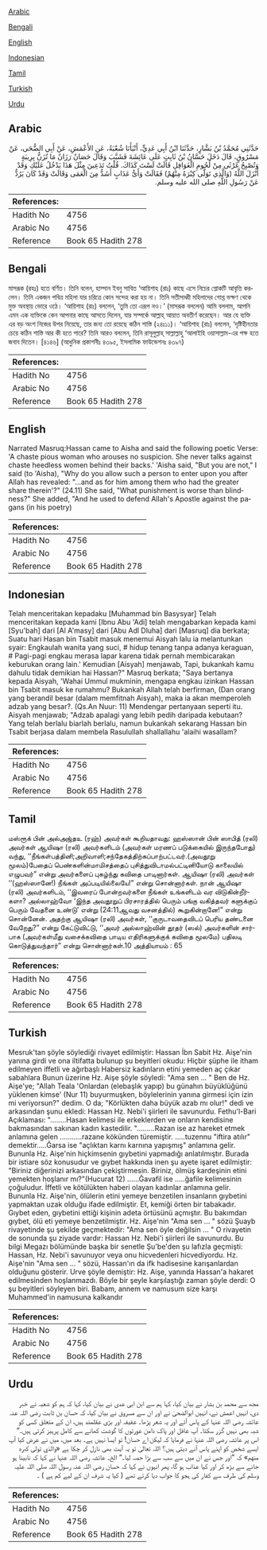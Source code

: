 [Arabic](#arabic)

[Bengali](#bengali)

[English](#english)

[Indonesian](#indonesian)

[Tamil](#tamil)

[Turkish](#turkish)

[Urdu](#urdu)

## Arabic


<div dir="rtl" lang="ar" style={{fontSize:'larger',backgroundColor:'#f8f9fa',padding:20}}>
حَدَّثَنِي مُحَمَّدُ بْنُ بَشَّارٍ، حَدَّثَنَا ابْنُ أَبِي عَدِيٍّ، أَنْبَأَنَا شُعْبَةُ، عَنِ الأَعْمَشِ، عَنْ أَبِي الضُّحَى، عَنْ مَسْرُوقٍ، قَالَ دَخَلَ حَسَّانُ بْنُ ثَابِتٍ عَلَى عَائِشَةَ فَشَبَّبَ وَقَالَ حَصَانٌ رَزَانٌ مَا تُزَنُّ بِرِيبَةٍ وَتُصْبِحُ غَرْثَى مِنْ لُحُومِ الْغَوَافِلِ قَالَتْ لَسْتَ كَذَاكَ‏.‏ قُلْتُ تَدَعِينَ مِثْلَ هَذَا يَدْخُلُ عَلَيْكِ وَقَدْ أَنْزَلَ اللَّهُ ‏(‏وَالَّذِي تَوَلَّى كِبْرَهُ مِنْهُمْ‏)‏ فَقَالَتْ وَأَىُّ عَذَابٍ أَشَدُّ مِنَ الْعَمَى وَقَالَتْ وَقَدْ كَانَ يَرُدُّ عَنْ رَسُولِ اللَّهِ صلى الله عليه وسلم‏.‏
</div>
<div style={{backgroundColor:'#f8f9fa',padding:20, marginBottom: 10}}><table> <thead> <tr> <th>References:</th> <th></th> </tr> </thead> <tbody><tr><td>Hadith No</td><td>4756</td></tr><tr><td>Arabic No</td><td>4756</td></tr><tr><td>Reference</td><td>Book 65 Hadith 278</td></tr></tbody></table></div>

## Bengali


<div dir="ltr" lang="bn" style={{fontSize:'larger',backgroundColor:'#f8f9fa',padding:20}}>
মাসরূক (রহঃ) হতে বর্ণিত। তিনি বলেন, হাস্সান ইবনু সাবিত ‘আয়িশাহ (রাঃ) কাছে এসে নিচের শ্লোকটি আবৃত্তি করলেন। তিনি একজন পবিত্র মহিলা যার চরিত্রে কোন সন্দেহ করা হয় না। তিনি সতীসাধ্বী মহিলাদের গোশ্ত ভক্ষণ থেকে মুক্ত অবস্থায় ভোরে ওঠে। ‘আয়িশাহ (রাঃ) বললেন, ‘তুমি তো এরূপ নও।’ (মাসরূক বললেন) আমি বললাম, আপনি এমন এক ব্যক্তিকে কেন আপনার কাছে আসতে দিলেন, যার সম্পর্কে আল্লাহ্ আয়াত অবতীর্ণ করেছেন। আর যে ব্যক্তি এর বড় অংশ নিজের উপর নিয়েছে, তার জন্য তো রয়েছে কঠিন শাস্তি (২৪ঃ১১)। ‘আয়িশাহ (রাঃ) বললেন, ‘দৃষ্টিহীনতার চেয়ে কঠিন শাস্তি আর কী হতে পারে? তিনি আরও বললেন, তিনি রাসূলুল্লাহ্ সাল্লাল্লাহু ‘আলাইহি ওয়াসাল্লাম-এর পক্ষ হতে জবাব দিতেন। [৪১৪৬] (আধুনিক প্রকাশনীঃ ৪৩৯৫, ইসলামিক ফাউন্ডেশনঃ ৪৩৯৭)
</div>
<div style={{backgroundColor:'#f8f9fa',padding:20, marginBottom: 10}}><table> <thead> <tr> <th>References:</th> <th></th> </tr> </thead> <tbody><tr><td>Hadith No</td><td>4756</td></tr><tr><td>Arabic No</td><td>4756</td></tr><tr><td>Reference</td><td>Book 65 Hadith 278</td></tr></tbody></table></div>

## English


<div dir="ltr" lang="en" style={{fontSize:'larger',backgroundColor:'#f8f9fa',padding:20}}>
Narrated Masruq:Hassan came to Aisha and said the following poetic Verse: 'A chaste pious woman who arouses no suspicion. She never talks against chaste heedless women behind their backs.' 'Aisha said, "But you are not," I said (to 'Aisha), "Why do you allow such a person to enter upon you after Allah has revealed: "...and as for him among them who had the greater share therein'?" (24.11) She said, "What punishment is worse than blindness?" She added, "And he used to defend Allah's Apostle against the pagans (in his poetry)
</div>
<div style={{backgroundColor:'#f8f9fa',padding:20, marginBottom: 10}}><table> <thead> <tr> <th>References:</th> <th></th> </tr> </thead> <tbody><tr><td>Hadith No</td><td>4756</td></tr><tr><td>Arabic No</td><td>4756</td></tr><tr><td>Reference</td><td>Book 65 Hadith 278</td></tr></tbody></table></div>

## Indonesian


<div dir="ltr" lang="id" style={{fontSize:'larger',backgroundColor:'#f8f9fa',padding:20}}>
Telah menceritakan kepadaku [Muhammad bin Basysyar] Telah menceritakan kepada kami [Ibnu Abu 'Adi] telah mengabarkan kepada kami [Syu'bah] dari [Al A'masy] dari [Abu Adl Dluha] dari [Masruq] dia berkata; Suatu hari Hasan bin Tsabit masuk menemui Aisyah lalu ia melantunkan syair: Engkaulah wanita yang suci, # hidup tenang tanpa adanya keraguan, # Pagi-pagi engkau merasa lapar karena tidak pernah membicarakan keburukan orang lain.' Kemudian [Aisyah] menjawab, Tapi, bukankah kamu dahulu tidak demikian hai Hassan?" Masruq berkata; "Saya bertanya kepada Aisyah, 'Wahai Ummul mukminin, mengapa engkau izinkan Hassan bin Tsabit masuk ke rumahmu? Bukankah Allah telah berfirman, (Dan orang yang berandil besar (dalam memfitnah Aisyah), maka ia akan memperoleh adzab yang besar?. (Qs.An Nuur: 11) Mendengar pertanyaan seperti itu. Aisyah menjawab; "Adzab apalagi yang lebih pedih daripada kebutaan? Yang telah berlalu biarlah berlalu, namun bukankah sekarang Hassan bin Tsabit berjasa dalam membela Rasulullah shallallahu 'alaihi wasallam?
</div>
<div style={{backgroundColor:'#f8f9fa',padding:20, marginBottom: 10}}><table> <thead> <tr> <th>References:</th> <th></th> </tr> </thead> <tbody><tr><td>Hadith No</td><td>4756</td></tr><tr><td>Arabic No</td><td>4756</td></tr><tr><td>Reference</td><td>Book 65 Hadith 278</td></tr></tbody></table></div>

## Tamil


<div dir="ltr" lang="ta" style={{fontSize:'larger',backgroundColor:'#f8f9fa',padding:20}}>
மஸ்ரூக் பின் அல்அஜ்தஉ (ரஹ்) அவர்கள் கூறியதாவது: ஹஸ்ஸான் பின் ஸாபித் (ரலி) அவர்கள் ஆயிஷா (ரலி) அவர்களிடம் (அவர்கள் மரணப் படுக்கையில் இருந்தபோது) வந்து, ‘‘நீங்கள்பத்தினி;அறிவாளி;சந்தேகத்திற்கப்பாற்பட்டவர்.(அவதூறு மூலம்)பேதைப் பெண்களின்மாமிசத்தைப் புசித்துவிடாமல்பட்டினியோடு காலையில் எழுபவர்” என்று அவர்களைப் புகழ்ந்து கவிதை பாடினார்கள். ஆயிஷா (ரலி) அவர்கள் ‘‘(ஹஸ்ஸானே!) நீங்கள் அப்படியில்லையே!” என்று சொன்னார்கள். நான் ஆயிஷா (ரலி) அவர்களிடம், ‘‘இவரைப் போன்றவர்களை நீங்கள் உங்களிடம் வர விடுகின்றீர்களா? அல்லாஹ்வோ ‘இந்த அவதூறுப் பிரசாரத்தில் பெரும் பங்கு வகித்தவர் களுக்குப் பெரும் வேதனை உண்டு’ என்று (24:11ஆவது வசனத்தில்) கூறுகின்றானே!” என்று சொன்னேன். அதற்கு ஆயிஷா (ரலி) அவர்கள், ‘‘குருடாவதைவிடப் பெரிய தண்டனை வேறேது?” என்று கேட்டுவிட்டு, ‘‘அவர் அல்லாஹ்வின் தூதர் (ஸல்) அவர்களின் சார்பாக (அவர்கள்மீது வசைக்கவிதை பாடிய எதிரிகளுக்குக் கவிதை மூலமே) பதிலடி கொடுத்துவந்தார்” என்று சொன்னார்கள்.10 அத்தியாயம் : 65
</div>
<div style={{backgroundColor:'#f8f9fa',padding:20, marginBottom: 10}}><table> <thead> <tr> <th>References:</th> <th></th> </tr> </thead> <tbody><tr><td>Hadith No</td><td>4756</td></tr><tr><td>Arabic No</td><td>4756</td></tr><tr><td>Reference</td><td>Book 65 Hadith 278</td></tr></tbody></table></div>

## Turkish


<div dir="ltr" lang="tr" style={{fontSize:'larger',backgroundColor:'#f8f9fa',padding:20}}>
Mesruk'tan şöyle söylediği rivayet edilmiştir: Hassan İbn Sabit Hz. Aişe'nin yanına girdi ve ona iltifatta bulunup şu beyitleri okudu: Hiçbir şüphe ile itham edilmeyen iffetli ve ağırbaşlı Habersiz kadınların etini yemeden aç çıkar sabahlara Bunun üzerine Hz. Aişe şöyle söyledi: "Ama sen ... " Ben de Hz. Aişe'ye; "Allah Teala 'Onlardan (elebaşlık yapıp) bu günahın büyüklüğünü yüklenen kimse' (Nur 11) buyurmuşken, böylelerinin yanına girmesi için izin mi veriyorsun?" dedim. O da; "Körlükten daha büyük azab mı olur!" dedi ve arkasından şunu ekledi: Hassan Hz. Nebi'i şiirleri ile savunurdu. Fethu'l-Bari Açıklaması: "........Hasan kelimesi ile erkeklerden ve onların kendisine bakmasından sakınan kadın kastedilir. ".........Razan ise az hareket etmek anlamına gelen ...........razane kökünden türemiştir. .....tuzennu "iftira atılır" demektir.....Ğarsa ise "açlıktan karnı karnına yapışmış" anlamına gelir. Bununla Hz. Aişe'nin hiçkimsenin gıybetini yapmadığı anlatılmıştır. Burada bir istiare söz konusudur ve gıybet hakkında inen şu ayete işaret edilmiştir: "Biriniz diğerinizi arkasından çekiştirmesin. Biriniz, ölmüş kardeşinin etini yemekten hoşlanır mı?"(Hucurat 12) ......Ğavafil ise .....ğafile kelimesinin çoğuludur. İffetli ve kötülükten haberi olayan kadınlar anlamına gelir. Bununla Hz. Aişe'nin, ölülerin etini yemeye benzetilen insanların gıybetini yapmaktan uzak olduğu ifade edilmiştir. Et, kemiği örten bir tabakadır. Gıybet eden, gıybetini ettiği kişinin adeta örtüsünü açmıştır. Bu bakımdan gıybet, ölü eti yemeye benzetilmiştir. Hz. Aişe'nin "Ama sen ... " sözü Şuayb rivayetinde şu şekilde geçmektedir: "Ama sen öyle değilsin ... " O rivayetin de sonunda şu ziyade vardır: Hassan Hz. Nebi'i şiirleri ile savunurdu. Bu bilgi Megazı bölümünde başka bir senetle Şu'be'den şu lafızIa geçmişti: Hassan, Hz. Nebi'i savunuyor veya onu hicvedenleri hicvediyordu. Hz. Aişe'nin "Ama sen ... " sözü, Hassan'ın da ifk hadisesine karışanlardan olduğunu gösterir. Urve şöyle demiştir: Hz. Aişe, yanında Hassan'a hakaret edilmesinden hoşlanmazdı. Böyle bir şeyle karşılaştığı zaman şöyle derdi: O şu beyitleri söyleyen biri. Babam, annem ve namusum size karşı Muhammed'in namusuna kalkandır
</div>
<div style={{backgroundColor:'#f8f9fa',padding:20, marginBottom: 10}}><table> <thead> <tr> <th>References:</th> <th></th> </tr> </thead> <tbody><tr><td>Hadith No</td><td>4756</td></tr><tr><td>Arabic No</td><td>4756</td></tr><tr><td>Reference</td><td>Book 65 Hadith 278</td></tr></tbody></table></div>

## Urdu


<div dir="rtl" lang="ur" style={{fontSize:'larger',backgroundColor:'#f8f9fa',padding:20}}>
مجھ سے محمد بن بشار نے بیان کیا، کہا ہم سے ابن ابی عدی نے بیان کیا، کہا کہ ہم کو شعبہ نے خبر دی، انہیں اعمش نے، انہیں ابوالضحیٰ نے اور ان سے مسروق نے بیان کیا، کہ حسان بن ثابت رضی اللہ عنہ عائشہ رضی اللہ عنہا کے پاس آئے اور یہ شعر پڑھا۔ عفیفہ اور بڑی عقلمند ہیں، ان کے متعلق کسی کو شبہ بھی نہیں گزر سکتا۔ آپ غافل اور پاک دامن عورتوں کا گوشت کھانے سے کامل پرہیز کرتی ہیں۔“ اس پر عائشہ رضی اللہ عنہا نے فرمایا کہ لیکن اے حسان! تو ایسا نہیں ہے۔ بعد میں، میں نے عرض کیا آپ ایسے شخص کو اپنے پاس آنے دیتی ہیں؟ اللہ تعالیٰ تو یہ آیت بھی نازل کر چکا ہے «والذي تولى كبره منهم‏» کہ ”اور جس نے ان میں سے سب سے بڑا حصہ لیا۔“ الخ۔ عائشہ رضی اللہ عنہا نے کہا کہ نابینا ہو جانے سے بڑھ کر اور کیا عذاب ہو گا، پھر انہوں نے کہا کہ حسان رضی اللہ عنہ رسول اللہ صلی اللہ علیہ وسلم کی طرف سے کفار کی ہجو کا جواب دیا کرتے تھے ( کیا یہ شرف ان کے لیے کم ہے ) ۔
</div>
<div style={{backgroundColor:'#f8f9fa',padding:20, marginBottom: 10}}><table> <thead> <tr> <th>References:</th> <th></th> </tr> </thead> <tbody><tr><td>Hadith No</td><td>4756</td></tr><tr><td>Arabic No</td><td>4756</td></tr><tr><td>Reference</td><td>Book 65 Hadith 278</td></tr></tbody></table></div>